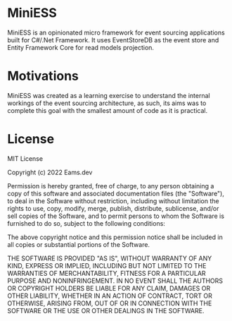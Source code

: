 # MiniESS
MiniESS is an opinionated micro framework for event sourcing applications built for C#/.Net Framework. It uses EventStoreDB as the event store and Entity Framework Core for read models projection.

# Motivations
MiniESS was created as a learning exercise to understand the internal workings of the event sourcing architecture, as such, its aims was to complete this goal with the smallest amount of code as it is practical.

# License

MIT License

Copyright (c) 2022 Eams.dev

Permission is hereby granted, free of charge, to any person obtaining a copy
of this software and associated documentation files (the "Software"), to deal
in the Software without restriction, including without limitation the rights
to use, copy, modify, merge, publish, distribute, sublicense, and/or sell
copies of the Software, and to permit persons to whom the Software is
furnished to do so, subject to the following conditions:

The above copyright notice and this permission notice shall be included in all
copies or substantial portions of the Software.

THE SOFTWARE IS PROVIDED "AS IS", WITHOUT WARRANTY OF ANY KIND, EXPRESS OR
IMPLIED, INCLUDING BUT NOT LIMITED TO THE WARRANTIES OF MERCHANTABILITY,
FITNESS FOR A PARTICULAR PURPOSE AND NONINFRINGEMENT. IN NO EVENT SHALL THE
AUTHORS OR COPYRIGHT HOLDERS BE LIABLE FOR ANY CLAIM, DAMAGES OR OTHER
LIABILITY, WHETHER IN AN ACTION OF CONTRACT, TORT OR OTHERWISE, ARISING FROM,
OUT OF OR IN CONNECTION WITH THE SOFTWARE OR THE USE OR OTHER DEALINGS IN THE
SOFTWARE.
